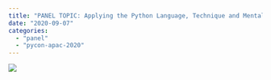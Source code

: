 ```yaml
---
title: "PANEL TOPIC: Applying the Python Language, Technique and Mentality in Industry 4.0"
date: "2020-09-07"
categories: 
  - "panel"
  - "pycon-apac-2020"
---
```


![](https://pyconmy.files.wordpress.com/2020/09/118518460_624930358215966_3042057309172075852_o.jpg?w=1024)
